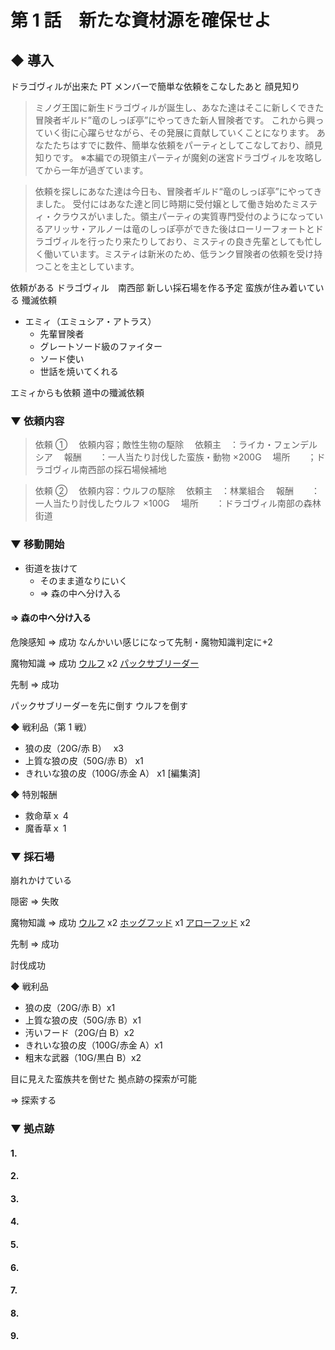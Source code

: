 # 第 1 話　新たな資材源を確保せよ

## ◆ 導入

ドラゴヴィルが出来た
PT メンバーで簡単な依頼をこなしたあと
顔見知り

> ミノグ王国に新生ドラゴヴィルが誕生し、あなた達はそこに新しくできた冒険者ギルド”竜のしっぽ亭”にやってきた新人冒険者です。
> これから興っていく街に心躍らせながら、その発展に貢献していくことになります。
> あなたたちはすでに数件、簡単な依頼をパーティとしてこなしており、顔見知りです。
> ※本編での現領主パーティが魔剣の迷宮ドラゴヴィルを攻略してから一年が過ぎています。

> 依頼を探しにあなた達は今日も、冒険者ギルド“竜のしっぽ亭”にやってきました。
> 受付にはあなた達と同じ時期に受付嬢として働き始めたミスティ・クラウスがいました。領主パーティの実質専門受付のようになっているアリッサ・アルノーは竜のしっぽ亭ができた後はローリーフォートとドラゴヴィルを行ったり来たりしており、ミスティの良き先輩としても忙しく働いています。ミスティは新米のため、低ランク冒険者の依頼を受け持つことを主としています。

依頼がある
ドラゴヴィル　南西部
新しい採石場を作る予定
蛮族が住み着いている
殲滅依頼

- エミィ（エミュシア・アトラス）
  - 先輩冒険者
  - グレートソード級のファイター
  - ソード使い
  - 世話を焼いてくれる

エミィからも依頼
道中の殲滅依頼

### ▼ 依頼内容

> 依頼 ①
> 　依頼内容；敵性生物の駆除
> 　依頼主　：ライカ・フェンデルシア
> 　報酬　　：一人当たり討伐した蛮族・動物 ×200G
> 　場所　　；ドラゴヴィル南西部の採石場候補地

> 依頼 ②
> 　依頼内容：ウルフの駆除
> 　依頼主　：林業組合
> 　報酬　　：一人当たり討伐したウルフ ×100G
> 　場所　　：ドラゴヴィル南部の森林街道

### ▼ 移動開始

- 街道を抜けて
  - そのまま道なりにいく
  - ⇒ 森の中へ分け入る

#### ⇒ 森の中へ分け入る

危険感知 ⇒ 成功
なんかいい感じになって先制・魔物知識判定に+2

魔物知識 ⇒ 成功
[ウルフ](https://yutorize.2-d.jp/ytsheet/sw2.5/?id=xvvvDZ) x2
[パックサブリーダー](https://yutorize.2-d.jp/ytsheet/sw2.5/?id=skRkNd)

先制 ⇒ 成功

パックサブリーダーを先に倒す
ウルフを倒す

◆ 戦利品（第 1 戦）

- 狼の皮（20G/赤 B）　 x3
- 上質な狼の皮（50G/赤 B） x1
- きれいな狼の皮（100G/赤金 A） x1 [編集済]

◆ 特別報酬

- 救命草ｘ 4
- 魔香草ｘ 1

### ▼ 採石場

崩れかけている

隠密 ⇒ 失敗

魔物知識 ⇒ 成功
[ウルフ](https://yutorize.2-d.jp/ytsheet/sw2.5/?id=xvvvDZ) x2
[ホッグフッド](https://yutorize.2-d.jp/ytsheet/sw2.5/?id=DDMI4l) x1
[アローフッド](https://yutorize.2-d.jp/ytsheet/sw2.5/?id=LRMqRV) x2

先制 ⇒ 成功

討伐成功

◆ 戦利品

- 狼の皮（20G/赤 B）x1
- 上質な狼の皮（50G/赤 B）x1
- 汚いフード（20G/白 B）x2
- きれいな狼の皮（100G/赤金 A）x1
- 粗末な武器（10G/黒白 B）x2

目に見えた蛮族共を倒せた
拠点跡の探索が可能

⇒ 探索する

### ▼ 拠点跡

#### 1.

#### 2.

#### 3.

#### 4.

#### 5.

#### 6.

#### 7.

#### 8.

#### 9.
